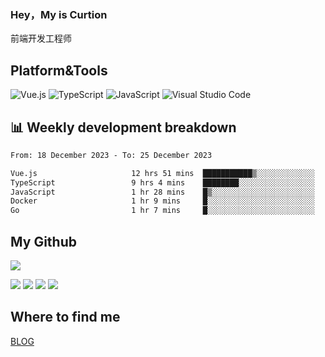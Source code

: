 ### Hey，My is Curtion
前端开发工程师
## Platform&Tools

![Vue.js](https://img.shields.io/badge/-Vue.js-4FC08D?style=flat-square&logo=Vue.js&logoColor=white)
![TypeScript](https://img.shields.io/badge/-TypeScript-007ACC?style=flat-square&logo=typescript&logoColor=white)
![JavaScript](https://img.shields.io/badge/-JavaScript-F7DF1E?style=flat-square&logo=javascript&logoColor=black)
![Visual Studio Code](https://img.shields.io/badge/-VSCode-007ACC?style=flat-square&logo=Visual-Studio-Code&logoColor=white)

## 📊 Weekly development breakdown

<!--START_SECTION:waka-->

```txt
From: 18 December 2023 - To: 25 December 2023

Vue.js                     12 hrs 51 mins  ███████████▒░░░░░░░░░░░░░   45.96 %
TypeScript                 9 hrs 4 mins    ████████░░░░░░░░░░░░░░░░░   32.43 %
JavaScript                 1 hr 28 mins    █▒░░░░░░░░░░░░░░░░░░░░░░░   05.28 %
Docker                     1 hr 9 mins     █░░░░░░░░░░░░░░░░░░░░░░░░   04.15 %
Go                         1 hr 7 mins     █░░░░░░░░░░░░░░░░░░░░░░░░   04.03 %
```

<!--END_SECTION:waka-->

## My Github

![](http://github-profile-summary-cards.vercel.app/api/cards/profile-details?username=curtion&theme=nord_bright)

![](http://github-profile-summary-cards.vercel.app/api/cards/stats?username=curtion&theme=nord_bright)
![](http://github-profile-summary-cards.vercel.app/api/cards/productive-time?username=curtion&theme=nord_bright&utcOffset=8)
![](http://github-profile-summary-cards.vercel.app/api/cards/repos-per-language?username=curtion&theme=nord_bright)
![](http://github-profile-summary-cards.vercel.app/api/cards/most-commit-language?username=curtion&theme=nord_bright)

## Where to find me

[BLOG](https://blog.3gxk.net)
